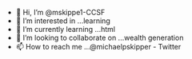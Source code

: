 - 👋 Hi, I’m @mskippe1-CCSF
- 👀 I’m interested in ...learning
- 🌱 I’m currently learning ...html
- 💞️ I’m looking to collaborate on ...wealth generation
- 📫 How to reach me ...@michaelpskipper - Twitter

<!---
mskippe1-CCSF/mskippe1-CCSF is a ✨ special ✨ repository because its `README.md` (this file) appears on your GitHub profile.
You can click the Preview link to take a look at your changes.
--->
